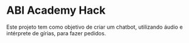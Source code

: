 # ABI Academy Hack
Este projeto tem como objetivo de criar um chatbot, utilizando áudio e intérprete de gírias, para fazer pedidos.
